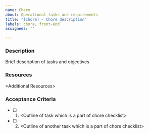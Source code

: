 ```yaml
---
name: Chore
about: Operational tasks and requirements
title: "[chore] - Chore description"
labels: chore, front-end
assignees: ''

---
```


### Description
Brief description of tasks and objectives

### Resources  
\<Additional Resources>

### Acceptance Criteria
- [ ] 1. \<Outline of task which is a part of chore checklist>
- [ ] 2. \<Outline of another task which is a part of chore checklist>
